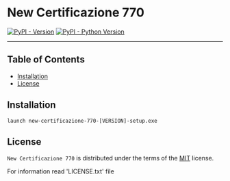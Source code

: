 # New Certificazione 770

[![PyPI - Version](https://img.shields.io/pypi/v/new-certificazione-770.svg)](https://pypi.org/project/new-certificazione-770)
[![PyPI - Python Version](https://img.shields.io/pypi/pyversions/new-certificazione-770.svg)](https://pypi.org/project/new-certificazione-770)

-----

## Table of Contents

- [Installation](#installation)
- [License](#license)

## Installation

```console
launch new-certificazione-770-[VERSION]-setup.exe
```

## License

`New Certificazione 770` is distributed under the terms of the [MIT](https://spdx.org/licenses/MIT.html) license.

For information read 'LICENSE.txt' file
